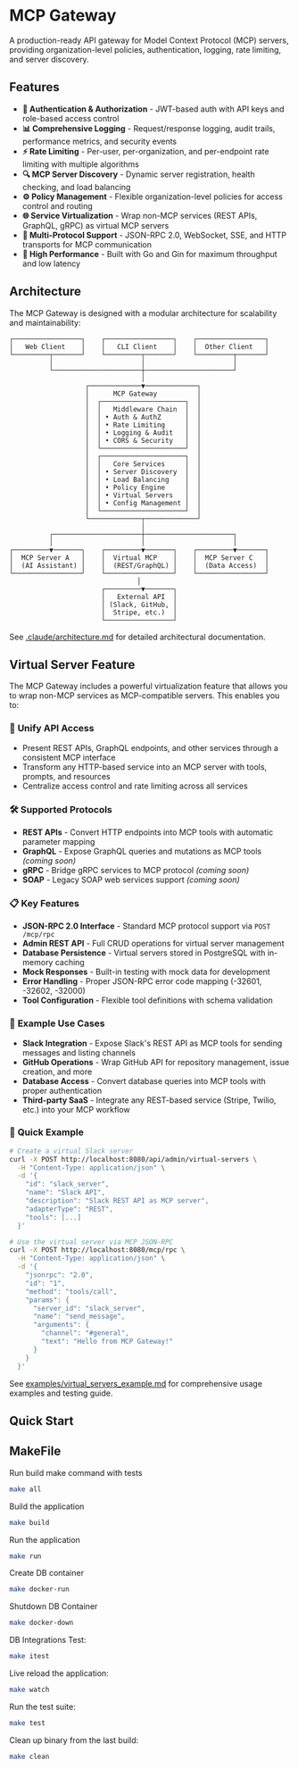 # MCP Gateway

A production-ready API gateway for Model Context Protocol (MCP) servers, providing organization-level policies, authentication, logging, rate limiting, and server discovery.

## Features

- **🔐 Authentication & Authorization** - JWT-based auth with API keys and role-based access control
- **📊 Comprehensive Logging** - Request/response logging, audit trails, performance metrics, and security events
- **⚡ Rate Limiting** - Per-user, per-organization, and per-endpoint rate limiting with multiple algorithms
- **🔍 MCP Server Discovery** - Dynamic server registration, health checking, and load balancing
- **⚙️ Policy Management** - Flexible organization-level policies for access control and routing
- **🌐 Service Virtualization** - Wrap non-MCP services (REST APIs, GraphQL, gRPC) as virtual MCP servers
- **🔌 Multi-Protocol Support** - JSON-RPC 2.0, WebSocket, SSE, and HTTP transports for MCP communication
- **🚀 High Performance** - Built with Go and Gin for maximum throughput and low latency

## Architecture

The MCP Gateway is designed with a modular architecture for scalability and maintainability:

```
┌─────────────────┐    ┌─────────────────┐    ┌─────────────────┐
│   Web Client    │    │   CLI Client    │    │  Other Client   │
└─────────┬───────┘    └─────────┬───────┘    └─────────┬───────┘
          │                      │                      │
          └──────────────────────┼──────────────────────┘
                                 │
                   ┌─────────────▼─────────────┐
                   │      MCP Gateway          │
                   │  ┌─────────────────────┐  │
                   │  │   Middleware Chain  │  │
                   │  │ • Auth & AuthZ      │  │
                   │  │ • Rate Limiting     │  │
                   │  │ • Logging & Audit   │  │
                   │  │ • CORS & Security   │  │
                   │  └─────────────────────┘  │
                   │  ┌─────────────────────┐  │
                   │  │   Core Services     │  │
                   │  │ • Server Discovery  │  │
                   │  │ • Load Balancing    │  │
                   │  │ • Policy Engine     │  │
                   │  │ • Virtual Servers   │  │
                   │  │ • Config Management │  │
                   │  └─────────────────────┘  │
                   └─────────────┬─────────────┘
                                 │
          ┌──────────────────────┼──────────────────────┐
          │                      │                      │
┌─────────▼───────┐    ┌─────────▼───────┐    ┌─────────▼───────┐
│  MCP Server A   │    │  Virtual MCP    │    │  MCP Server C   │
│  (AI Assistant) │    │  (REST/GraphQL) │    │  (Data Access)  │
└─────────────────┘    └─────────────────┘    └─────────────────┘
                                │
                       ┌─────────▼───────┐
                       │   External API  │
                       │ (Slack, GitHub, │
                       │  Stripe, etc.)  │
                       └─────────────────┘
```

See [.claude/architecture.md](./.claude/architecture.md) for detailed architectural documentation.

## Virtual Server Feature

The MCP Gateway includes a powerful virtualization feature that allows you to wrap non-MCP services as MCP-compatible servers. This enables you to:

### 🎯 **Unify API Access**
- Present REST APIs, GraphQL endpoints, and other services through a consistent MCP interface
- Transform any HTTP-based service into an MCP server with tools, prompts, and resources
- Centralize access control and rate limiting across all services

### 🛠️ **Supported Protocols**
- **REST APIs** - Convert HTTP endpoints into MCP tools with automatic parameter mapping
- **GraphQL** - Expose GraphQL queries and mutations as MCP tools *(coming soon)*
- **gRPC** - Bridge gRPC services to MCP protocol *(coming soon)*
- **SOAP** - Legacy SOAP web services support *(coming soon)*

### 📋 **Key Features**
- **JSON-RPC 2.0 Interface** - Standard MCP protocol support via `POST /mcp/rpc`
- **Admin REST API** - Full CRUD operations for virtual server management
- **Database Persistence** - Virtual servers stored in PostgreSQL with in-memory caching
- **Mock Responses** - Built-in testing with mock data for development
- **Error Handling** - Proper JSON-RPC error code mapping (-32601, -32602, -32000)
- **Tool Configuration** - Flexible tool definitions with schema validation

### 🚀 **Example Use Cases**
- **Slack Integration** - Expose Slack's REST API as MCP tools for sending messages and listing channels
- **GitHub Operations** - Wrap GitHub API for repository management, issue creation, and more
- **Database Access** - Convert database queries into MCP tools with proper authentication
- **Third-party SaaS** - Integrate any REST-based service (Stripe, Twilio, etc.) into your MCP workflow

### 📖 **Quick Example**
```bash
# Create a virtual Slack server
curl -X POST http://localhost:8080/api/admin/virtual-servers \
  -H "Content-Type: application/json" \
  -d '{
    "id": "slack_server",
    "name": "Slack API",
    "description": "Slack REST API as MCP server",
    "adapterType": "REST",
    "tools": [...] 
  }'

# Use the virtual server via MCP JSON-RPC
curl -X POST http://localhost:8080/mcp/rpc \
  -H "Content-Type: application/json" \
  -d '{
    "jsonrpc": "2.0",
    "id": "1",
    "method": "tools/call",
    "params": {
      "server_id": "slack_server",
      "name": "send_message",
      "arguments": {
        "channel": "#general",
        "text": "Hello from MCP Gateway!"
      }
    }
  }'
```

See [examples/virtual_servers_example.md](./examples/virtual_servers_example.md) for comprehensive usage examples and testing guide.

## Quick Start

## MakeFile

Run build make command with tests
```bash
make all
```

Build the application
```bash
make build
```

Run the application
```bash
make run
```
Create DB container
```bash
make docker-run
```

Shutdown DB Container
```bash
make docker-down
```

DB Integrations Test:
```bash
make itest
```

Live reload the application:
```bash
make watch
```

Run the test suite:
```bash
make test
```

Clean up binary from the last build:
```bash
make clean
```
